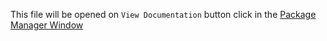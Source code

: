 <!-- Offline documentation -->

This file will be opened on `View Documentation` button click in the [Package Manager Window](https://docs.unity3d.com/Manual/upm-ui.html)
